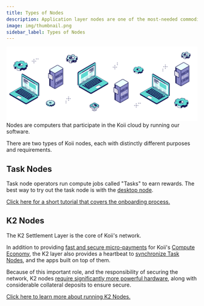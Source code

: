 ```yaml
---
title: Types of Nodes
description: Application layer nodes are one of the most-needed commodities in Web3.
image: img/thumbnail.png
sidebar_label: Types of Nodes
---
```


![Banner](./img/Nodes%20vs%20Servers.svg)
Nodes are computers that participate in the Koii cloud by running our software.

There are two types of Koii nodes, each with distinctly different purposes and requirements.

## Task Nodes
Task node operators run compute jobs called "Tasks" to earn rewards. The best way to try out the task node is with the [desktop node](https://koii.network/node).

[Click here for a short tutorial that covers the onboarding process.](/run-a-node/task-nodes/how-to-run-a-desktop-node)

## K2 Nodes
The K2 Settlement Layer is the core of Koii's network. 

In addition to providing [fast and secure micro-payments](/develop/settlement-layer/k2-tick-tock-fast-blocks) for Koii's [Compute Economy](/concepts/ways-to-get-koii/compute-sharing-marketplace/), the K2 layer also provides a heartbeat to [synchronize Task Nodes](/develop/write-a-koii-task/task-development-kit-tdk/using-the-task-namespace/timestamp-round-and-slot), and the apps built on top of them.

Because of this important role, and the responsibility of securing the network, K2 nodes [require significantly more powerful hardware](/run-a-node/k2-nodes/system-requirements), along with considerable collateral deposits to ensure secure. 

[Click here to learn more about running K2 Nodes.](/run-a-node/k2-nodes/how-to-run-a-k2-node)

